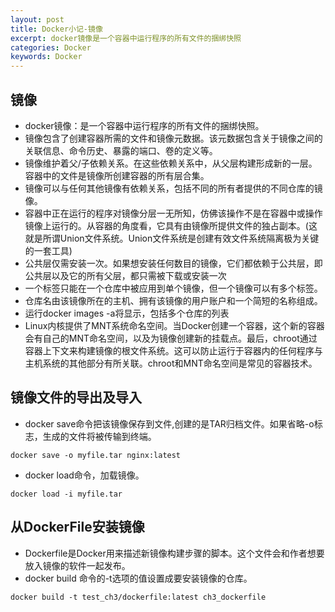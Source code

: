 ```yaml
---
layout: post
title: Docker小记-镜像
excerpt: docker镜像是一个容器中运行程序的所有文件的捆绑快照
categories: Docker
keywords: Docker
---
```

## 镜像
- docker镜像：是一个容器中运行程序的所有文件的捆绑快照。
- 镜像包含了创建容器所需的文件和镜像元数据。该元数据包含关于镜像之间的关联信息、命令历史、暴露的端口、卷的定义等。
- 镜像维护着父/子依赖关系。在这些依赖关系中，从父层构建形成新的一层。容器中的文件是镜像所创建容器的所有层合集。
- 镜像可以与任何其他镜像有依赖关系，包括不同的所有者提供的不同仓库的镜像。
- 容器中正在运行的程序对镜像分层一无所知，仿佛该操作不是在容器中或操作镜像上运行的。从容器的角度看，它具有由镜像所提供文件的独占副本。(这就是所谓Union文件系统。Union文件系统是创建有效文件系统隔离极为关键的一套工具)
- 公共层仅需安装一次。如果想安装任何数目的镜像，它们都依赖于公共层，即公共层以及它的所有父层，都只需被下载或安装一次
- 一个标签只能在一个仓库中被应用到单个镜像，但一个镜像可以有多个标签。
- 仓库名由该镜像所在的主机、拥有该镜像的用户账户和一个简短的名称组成。
- 运行docker images -a将显示，包括<none>多个仓库的列表
- Linux内核提供了MNT系统命名空间。当Docker创建一个容器，这个新的容器会有自己的MNT命名空间，以及为镜像创建新的挂载点。最后，chroot通过容器上下文来构建镜像的根文件系统。这可以防止运行于容器内的任何程序与主机系统的其他部分有所关联。chroot和MNT命名空间是常见的容器技术。

## 镜像文件的导出及导入
- docker save命令把该镜像保存到文件,创建的是TAR归档文件。如果省略-o标志，生成的文件将被传输到终端。

```
docker save -o myfile.tar nginx:latest
```

- docker load命令，加载镜像。
```
docker load -i myfile.tar
```

## 从DockerFile安装镜像
- Dockerfile是Docker用来描述新镜像构建步骤的脚本。这个文件会和作者想要放入镜像的软件一起发布。
- docker build 命令的-t选项的值设置成要安装镜像的仓库。
```
docker build -t test_ch3/dockerfile:latest ch3_dockerfile
```

